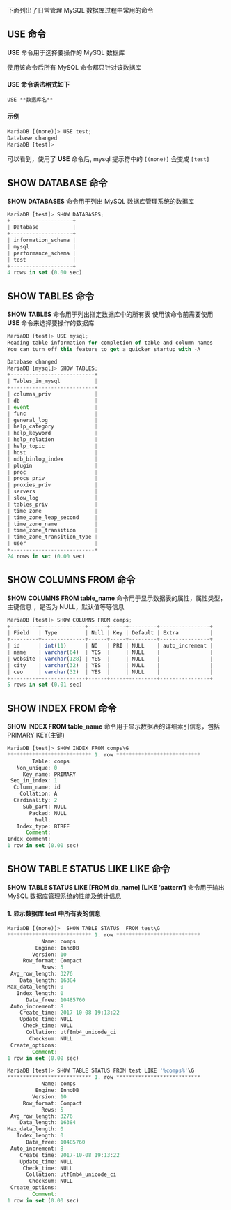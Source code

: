 

下面列出了日常管理 MySQL 数据库过程中常用的命令

## USE 命令

**USE** 命令用于选择要操作的 MySQL 数据库

使用该命令后所有 MySQL 命令都只针对该数据库

#### USE 命令语法格式如下

```js 
USE **数据库名**
```

#### 示例

```js 
MariaDB [(none)]> USE test;
Database changed
MariaDB [test]>
```

可以看到，使用了 **USE** 命令后, mysql 提示符中的 `[(none)]` 会变成 `[test]`

## SHOW DATABASE 命令

**SHOW DATABASES** 命令用于列出 MySQL 数据库管理系统的数据库
```js 
MariaDB [test]> SHOW DATABASES;
+--------------------+
| Database           |
+--------------------+
| information_schema |
| mysql              |
| performance_schema |
| test               |
+--------------------+
4 rows in set (0.00 sec)
```

## SHOW TABLES 命令

**SHOW TABLES** 命令用于列出指定数据库中的所有表 使用该命令前需要使用 **USE** 命令来选择要操作的数据库
```js 
MariaDB [test]> USE mysql;
Reading table information for completion of table and column names
You can turn off this feature to get a quicker startup with -A

Database changed
MariaDB [mysql]> SHOW TABLES;
+---------------------------+
| Tables_in_mysql           |
+---------------------------+
| columns_priv              |
| db                        |
| event                     |
| func                      |
| general_log               |
| help_category             |
| help_keyword              |
| help_relation             |
| help_topic                |
| host                      |
| ndb_binlog_index          |
| plugin                    |
| proc                      |
| procs_priv                |
| proxies_priv              |
| servers                   |
| slow_log                  |
| tables_priv               |
| time_zone                 |
| time_zone_leap_second     |
| time_zone_name            |
| time_zone_transition      |
| time_zone_transition_type |
| user                      |
+---------------------------+
24 rows in set (0.00 sec)
```

## SHOW COLUMNS FROM 命令

**SHOW COLUMNS FROM table_name** 命令用于显示数据表的属性，属性类型，主键信息 ，是否为 NULL，默认值等等信息
```js 
MariaDB [test]> SHOW COLUMNS FROM comps;
+---------+--------------+------+-----+---------+----------------+
| Field   | Type         | Null | Key | Default | Extra          |
+---------+--------------+------+-----+---------+----------------+
| id      | int(11)      | NO   | PRI | NULL    | auto_increment |
| name    | varchar(64)  | YES  |     | NULL    |                |
| website | varchar(128) | YES  |     | NULL    |                |
| city    | varchar(32)  | YES  |     | NULL    |                |
| ceo     | varchar(32)  | YES  |     | NULL    |                |
+---------+--------------+------+-----+---------+----------------+
5 rows in set (0.01 sec)
```

## SHOW INDEX FROM 命令

**SHOW INDEX FROM table_name** 命令用于显示数据表的详细索引信息，包括 PRIMARY KEY(主键)
```js 
MariaDB [test]> SHOW INDEX FROM comps\G
*************************** 1. row ***************************
        Table: comps
   Non_unique: 0
     Key_name: PRIMARY
 Seq_in_index: 1
  Column_name: id
    Collation: A
  Cardinality: 2
     Sub_part: NULL
       Packed: NULL
         Null:
   Index_type: BTREE
      Comment:
Index_comment:
1 row in set (0.00 sec)
```

## SHOW TABLE STATUS LIKE LIKE 命令

**SHOW TABLE STATUS LIKE [FROM db_name] [LIKE ‘pattern’]** 命令用于输出 MySQL 数据库管理系统的性能及统计信息

#### 1. 显示数据库 test 中所有表的信息

```js 
MariaDB [(none)]>  SHOW TABLE STATUS  FROM test\G
*************************** 1. row ***************************
           Name: comps
         Engine: InnoDB
        Version: 10
     Row_format: Compact
           Rows: 5
 Avg_row_length: 3276
    Data_length: 16384
Max_data_length: 0
   Index_length: 0
      Data_free: 10485760
 Auto_increment: 8
    Create_time: 2017-10-08 19:13:22
    Update_time: NULL
     Check_time: NULL
      Collation: utf8mb4_unicode_ci
       Checksum: NULL
 Create_options:
        Comment:
1 row in set (0.00 sec)
```

```js 
MariaDB [test]> SHOW TABLE STATUS FROM test LIKE '%comps%'\G
*************************** 1. row ***************************
           Name: comps
         Engine: InnoDB
        Version: 10
     Row_format: Compact
           Rows: 5
 Avg_row_length: 3276
    Data_length: 16384
Max_data_length: 0
   Index_length: 0
      Data_free: 10485760
 Auto_increment: 8
    Create_time: 2017-10-08 19:13:22
    Update_time: NULL
     Check_time: NULL
      Collation: utf8mb4_unicode_ci
       Checksum: NULL
 Create_options:
        Comment:
1 row in set (0.00 sec)
```




